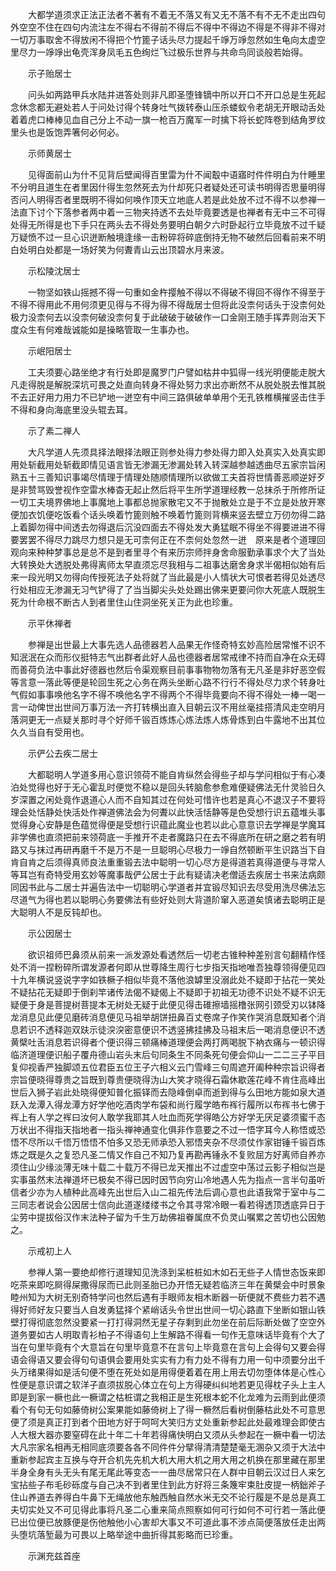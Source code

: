 <!-- { "loadSidebar": true } -->
　　大都学道须求正法正法者不著有不着无不落又有又无不落不有不无不走出四句外空空不住在四句内流注左不得右不得前不得后不得中不得边不得是不得非不得对一切万事取舍不得放闲不得把个竹篦子话头尽力提起千竫万竫忽然如生龟向太虚空里尽力一竫竫出龟壳浑身凤毛五色绚烂飞过极乐世界与共命鸟同谈般若始得。

　　示子贻居士

　　问头如两路甲兵水陆并进答处则非凡即圣堕锋镝中所以开口不开口总是生死起念休念都无避处若人于问处讨得个转身吐气拨转泰山压杀蝼蚁令老胡无开眼动舌处着着虎口棒棒见血自己分上不动一旗一枪百万魔军一时擒下将长蛇阵卷到结角罗纹里头也是饭饱弄箸何必何必。

　　示师黄居士

　　见得面前山为什不见背后壁闻得百里雷为什不闻鷇中语寤时件件明白为什睡里不分明且道生在者里因什得生忽然死去为什却死只者疑处还可读书明得否思量明得否问人明得否者里既明不得如何唤作顶天立地底人若是此处放不过不得不以参禅一法直下讨个下落参者两中着一三物夹持透不去处毕竟要透是也禅者有无中三不可得处得无所得是也下手只在两头去不得处务要明白朝夕六时卧起行立毕竟放不过千疑万疑愤不过一旦心识迸断触境逢缘一击粉碎将碎底倒持无物不破然后回看前来不明白处明白处都是一场好笑为何聻青山云出顶碧水月来波。

　　示松陵沈居士

　　一物坚如铁山摇撼不得一句重如金杵撄触不得以不得破不得回不得作不得至于不得不得用此不用何须更见得与不得为得不得哉居士但将此没柰何话头于没柰何处极力没柰何去以没柰何破没柰何复于此破破于破破作一口金刚王随手挥弄则治天下度众生有何难哉诚能如是操略管取一生事办也。

　　示岷阳居士

　　工夫须要心路坐绝才有行处即是魔罗门户譬如枯井中狐得一线光明便能走脱大凡走得脱是解脱深坑可畏之处直向转身不得处努力求出亦断然不从脱处脱去惟其脱不去正好用力用力不已铲地一迸空有中间三路俱破单单用个无孔铁椎横摧竖击住手不得和身向海底里没头辊去耳。

　　示了素二禅人

　　大凡学道人先须具择法眼择法眼正则参处得力参处得力即入处真实入处真实即用处斩截用处斩截即情见语言皆无渗漏无渗漏处转入转深越参越透曲尽五家宗旨闲熟五十三善知识事竭尽情理于情理处随顺情理所以欲做工夫首将世情善恶顺逆好歹是非赞骂毁誉视作空雷水棒杳无起止然后将平生所学道理经教一总抹杀于所修所证一切工夫境界佛地上事魔地上事都总抛家散宅又不于抛散处立是于不立是处放开寒便加衣饥便吃饭看个话头唤着竹篦则触不唤着竹篦则背横来竖去壁立万仞勿得二路上着脚勿得中间透去勿得退后沉没四面去不得处发大勇猛眠不得坐不得要进进不得要罢罢不得尽力跳尽力想只是无可柰何正在不柰何处忽然一迸　原来是者个道理回观向来种种梦事总是总不是到者里寻个有来历宗师拌身舍命服勤承事求个大了当处大转换处大透脱处弗得离师太早直须忘尽我相与二祖事达磨舍身求半偈相似始有后来一段光明又勿得向传授死法子处将就了当此最是小人情状大可恨者若得见处透尽行处相应无渗漏无习气铲得了了当当脚尖头处处踢出佛来更要问你大死底人既脱生死为什命根不断古人到者里住山住洞坐死关正为此也珍重。

　　示平休禅者

　　参禅是出世最上大事先选人品德器若人品果无作怪奇特玄妙高险居常惟不识不知泯泯在众而形仪挺特志气出群者此好人品也德器者居常戒律不持而自净在众无碍而善荷负法中事此好德器也然后令渠观察目前事事物物勿落有无凡圣是非好恶空假等言意一落此等便是轮回生死之心务在两头坐断心路不行行不得处尽力求个转身吐气假如事事唤他名字不得不唤他名字不得两个不得毕竟要向不得不得处一棒一喝一言一动俾世出世间万事万法一齐打转横出直入目朝云汉不用丝毫挂搭清风走空明月落洞更无一点疑关那时寻个好师千锻百炼炼心炼法炼人炼骨炼到白牛露地不出其位久久当自有受用也。

　　示俨公去疾二居士

　　大都聪明人学道多用心意识领荷不能自肯纵然会得些子却与学问相似于有心凑泊处觉得也好于无心霍乱时便觉不稳以是回头转脑愈参愈难便疑佛法无什灵验日久岁深置之闲处竟作退道心人而不自知其过在何处可惜许也若是真心不退汉子不要将理会处恬静处快活处作禅道佛法会为何聻以此快活恬静等是色受想行识五蕴堆头事觉得身心安静是色蕴觉得便是受想行识蕴此魔业也若以此心意意识去学禅是学魔耳非学佛也直须把前来领荷底一手推开不走者魔路只在去不得底所在研之磨之若有明路又与抹过再研再磨千不是万不是一旦聪明心尽极力一竫自然顿断平生识路当下自肯自肯之后须得真师良法重重锻去法中聪明一切心尽方是得道若真得道便与寻常人等耳岂有奇特受用玄妙等魔事哉俨公居士于此有疑请决老僧适去疾居士书来法病颇同因书此与二居士并遍告法中一切聪明心学道者并宜锻尽知识去尽受用洗尽佛法忘尽道气为得也若以聪明心务要佛法有些好处则大背道阶窜入恶道矣慎诸去聪明正是大聪明人不是反钝却也。

　　示公因居士

　　欲识祖师巴鼻须从前来一派发源处看透然后一切老古锥种种差别言句翻精作怪处不消一捏粉碎所谓发源者何即从世尊降生周行七步指天指地唯吾独尊领得便见四十九年横说竖说字字如铁橛子相似毕竟不落他浪罅里没溺此处不疑即于拈花一笑处不疑拈花无疑即于倒刹竿诸传法偈不疑偈上不疑即于初祖无功德不识处不疑不识无疑便于身是菩提树菩提本无树处无疑于此便见得击碓擦墙摇橹张网引颈受刃以钵降龙消息见此便见磨砖消息便见马祖举胡饼扭鼻百丈卷席子作笑作哭消息既知者个消息若识不透释迦双趺示徒湥湥密意便识不透竖拂挂拂及马祖末后一喝消息便识不透黄檗吐舌消息若识得者个便识得三顿痛棒道理便会两打两喝脱下衲衣痛与一顿识得临济道理便识船子覆舟德山岩头末后句同条生不同条死句便会仰山一二二三子平目复仰视香严独脚颂五位君臣五位王子六相义云门雪峰三句周遮开阖种种宗旨识得者宗旨便晓得尊贵之旨既到尊贵便晓得沩山大笑才晓得石霜休歇莲花峰不肯住高峰出世后入狮子岩此处晓得便知普化振铎而去隐峰倒卓而逝到得与么田地方能如泉大道跃入龙潭入得龙潭方好学他吃酒肉学布袋和尚行履学皓布裈行履所以布裈书七佛于裈上有人学之裈曰汝何人敢学我耶其人吐血而死学得皓公方好学无厌足婆须蜜千态万状出不得指天指地者一指头禅神通变化俱非作意要之不过一悟字耳今人称悟或恐悟不尽所以千悟万悟悟不怕多又恐无师承恐入邪悟夹杂不尽须仗作家钳锤千锻百炼炼之既是久之复恐凡圣二情又作自己不知乃复再勘再锤永不复败屈方好离师自养亦须住山少缘淡薄无味十载二十载万不得已龙天推出不过虚空中荡过云影子相似岂是实事虽然末法禅道坏已极矣不得已因时因节向穷山冷地遇人先为指点一言半句虽听信者少亦为人植种此高峰先出世后入山二祖先传法后调心意也此语我常于室中与二三同志者说会公因居士信向此道遂缕缕书之令其寻常冷眼一看若得透顶透底异日于尘劳中提拔俗汉作末法种子留为千生万劫佛祖眷属庶不负灵山嘱累之苦切也公因勉之。

　　示戒初上人

　　参禅人第一要绝却修行道理知见洗涤到呆桩桩如木如石无些子人情世态饭来即吃茶来即吃屙得屎撒得尿而已此则圣胎已办开悟无疑若临济三年在黄檗会中时景象睦州知为大树无别奇特学问也然后遇有手眼师友相木断器一斫便就不费些力若不遇得好师好友只要当人自发勇猛择个紧峭话头令世出世间一切心路直下坐断如银山铁壁打得彻底忽然没要紧一打打得洞然无星子存剩到此勿坐在前后际断处做了空空外道务要如古人明取青衫柏子不得语句上生解路不得看一句作无意味话毕竟有个大了当在句里毕竟有个大意旨在句里毕竟意不在言句上毕竟意在言句上会得句又要会得语会得语又要会得句句语俱会要用处实实有力有力处不得有力用一句中须要分出千头万绪果得如是活句便不堕在死处如是用得便着着在用上用去切勿堕体体是心性心性便是意识谓之软洋子直须拔脱心体立在句上方得硬纠纠地若更见得枕子头上主人即是到家一橛也此一橛谓之枯桩谓之我相正是生死根本蛇不化龙难为云雨到此便须看个有句无句如藤倚树公案果能如藤倚树上了得一橛然后看树倒藤枯此处不可意思便了须是真正打到者个田地方好于呵呵大笑归方丈处重新参起此处最难理会即使古人大根大器亦要窒碍在此十年二十年若得痛快明白又须从头参起在一橛中看一切法大凡宗家名相再无相同底须要各各不同件件分擘得清清楚楚毫无溷杂又须于大法中重新参起宾主互换与夺开合机先先机大机大用大机之用大用之机换在那里藏在那里半身全身有头无头有尾无尾此等变态一一曲尽居常只在人群中目朝云汉过日人来乞宝拈些子布毛砂砾度与自己决不到者里住到此方好将三条篾牢束肚皮提一柄鈯斧子住山养道去养得白牛鼻下无绳放他东触西触自然水米无交不论行履是不是总是真工夫切实处又不可见得此事将凡圣二心重来简点照察如何可行如何不可行若一落此便已出位便已放豚便是伤他触他小心害却大事又不可道此事不涉点简便落放任走出两头堕坑落堑最为可畏以上略举途中曲折得其影略而已珍重。

　　示渊充兹首座

